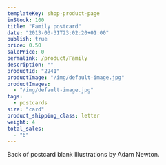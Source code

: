 ```yaml
---
templateKey: shop-product-page
inStock: 100
title: "Family postcard"
date: "2013-03-31T23:02:20+01:00"
publish: true
price: 0.50
salePrice: 0
permalink: /product/Family
description: ""
productId: "2241"
productImage: "/img/default-image.jpg"
productImages:
  - "/img/default-image.jpg"
tags:
  - postcards
size: "card"
product_shipping_class: letter
weight: 4
total_sales:
  - "6"
---
```


Back of postcard blank Illustrations by Adam Newton.
